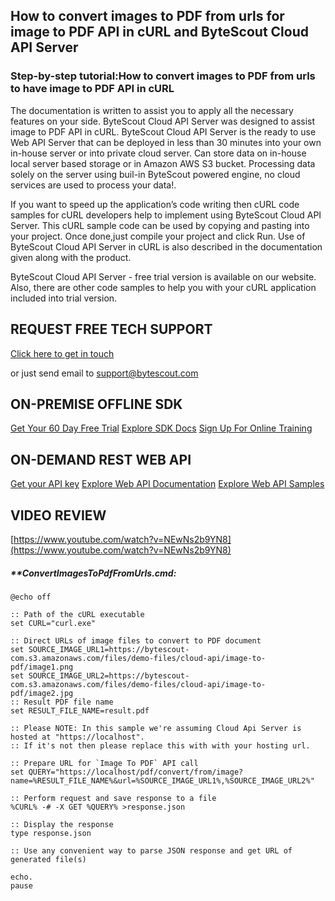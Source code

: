 ## How to convert images to PDF from urls for image to PDF API in cURL and ByteScout Cloud API Server

### Step-by-step tutorial:How to convert images to PDF from urls to have image to PDF API in cURL

The documentation is written to assist you to apply all the necessary features on your side. ByteScout Cloud API Server was designed to assist image to PDF API in cURL. ByteScout Cloud API Server is the ready to use Web API Server that can be deployed in less than 30 minutes into your own in-house server or into private cloud server. Can store data on in-house local server based storage or in Amazon AWS S3 bucket. Processing data solely on the server using buil-in ByteScout powered engine, no cloud services are used to process your data!.

If you want to speed up the application’s code writing then cURL code samples for cURL developers help to implement using ByteScout Cloud API Server. This cURL sample code can be used by copying and pasting into your project. Once done,just compile your project and click Run. Use of ByteScout Cloud API Server in cURL is also described in the documentation given along with the product.

ByteScout Cloud API Server - free trial version is available on our website. Also, there are other code samples to help you with your cURL application included into trial version.

## REQUEST FREE TECH SUPPORT

[Click here to get in touch](https://bytescout.zendesk.com/hc/en-us/requests/new?subject=ByteScout%20Cloud%20API%20Server%20Question)

or just send email to [support@bytescout.com](mailto:support@bytescout.com?subject=ByteScout%20Cloud%20API%20Server%20Question) 

## ON-PREMISE OFFLINE SDK 

[Get Your 60 Day Free Trial](https://bytescout.com/download/web-installer?utm_source=github-readme)
[Explore SDK Docs](https://bytescout.com/documentation/index.html?utm_source=github-readme)
[Sign Up For Online Training](https://academy.bytescout.com/)


## ON-DEMAND REST WEB API

[Get your API key](https://pdf.co/documentation/api?utm_source=github-readme)
[Explore Web API Documentation](https://pdf.co/documentation/api?utm_source=github-readme)
[Explore Web API Samples](https://github.com/bytescout/ByteScout-SDK-SourceCode/tree/master/PDF.co%20Web%20API)

## VIDEO REVIEW

[https://www.youtube.com/watch?v=NEwNs2b9YN8](https://www.youtube.com/watch?v=NEwNs2b9YN8)




<!-- code block begin -->

##### ****ConvertImagesToPdfFromUrls.cmd:**
    
```
@echo off

:: Path of the cURL executable
set CURL="curl.exe"

:: Direct URLs of image files to convert to PDF document
set SOURCE_IMAGE_URL1=https://bytescout-com.s3.amazonaws.com/files/demo-files/cloud-api/image-to-pdf/image1.png
set SOURCE_IMAGE_URL2=https://bytescout-com.s3.amazonaws.com/files/demo-files/cloud-api/image-to-pdf/image2.jpg
:: Result PDF file name
set RESULT_FILE_NAME=result.pdf

:: Please NOTE: In this sample we're assuming Cloud Api Server is hosted at "https://localhost". 
:: If it's not then please replace this with with your hosting url.

:: Prepare URL for `Image To PDF` API call
set QUERY="https://localhost/pdf/convert/from/image?name=%RESULT_FILE_NAME%&url=%SOURCE_IMAGE_URL1%,%SOURCE_IMAGE_URL2%"

:: Perform request and save response to a file
%CURL% -# -X GET %QUERY% >response.json

:: Display the response
type response.json

:: Use any convenient way to parse JSON response and get URL of generated file(s)

echo.
pause
```

<!-- code block end -->